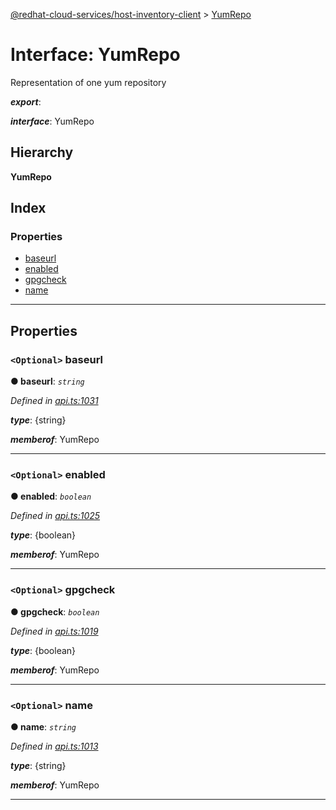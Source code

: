 [@redhat-cloud-services/host-inventory-client](../README.md) > [YumRepo](../interfaces/yumrepo.md)

# Interface: YumRepo

Representation of one yum repository

*__export__*: 

*__interface__*: YumRepo

## Hierarchy

**YumRepo**

## Index

### Properties

* [baseurl](yumrepo.md#baseurl)
* [enabled](yumrepo.md#enabled)
* [gpgcheck](yumrepo.md#gpgcheck)
* [name](yumrepo.md#name)

---

## Properties

<a id="baseurl"></a>

### `<Optional>` baseurl

**● baseurl**: *`string`*

*Defined in [api.ts:1031](https://github.com/RedHatInsights/javascript-clients/blob/master/packages/host-inventory/api.ts#L1031)*

*__type__*: {string}

*__memberof__*: YumRepo

___
<a id="enabled"></a>

### `<Optional>` enabled

**● enabled**: *`boolean`*

*Defined in [api.ts:1025](https://github.com/RedHatInsights/javascript-clients/blob/master/packages/host-inventory/api.ts#L1025)*

*__type__*: {boolean}

*__memberof__*: YumRepo

___
<a id="gpgcheck"></a>

### `<Optional>` gpgcheck

**● gpgcheck**: *`boolean`*

*Defined in [api.ts:1019](https://github.com/RedHatInsights/javascript-clients/blob/master/packages/host-inventory/api.ts#L1019)*

*__type__*: {boolean}

*__memberof__*: YumRepo

___
<a id="name"></a>

### `<Optional>` name

**● name**: *`string`*

*Defined in [api.ts:1013](https://github.com/RedHatInsights/javascript-clients/blob/master/packages/host-inventory/api.ts#L1013)*

*__type__*: {string}

*__memberof__*: YumRepo

___

